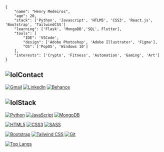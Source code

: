 ```
{
    "name": "Henry Medeiros",
    "age": 20,
    "stack": ['Python', 'Javascript', 'HTLM5', 'CSS3', 'React.js', 'Bootstrap', 'TailwindCSS']
    "learning": ['Flask', 'MongoDB','SQL', Flutter],
    "tools": [
        "IDE": 'VSCode',
        "design": ['Adobe Photoshop', 'Adobe Illustrator', 'Figma'],
        "OS": ['PopOS', 'Windows 10']
    ],
    "interests": ['Crypto', 'Fitness', 'Automation', 'Gaming', 'Art']
}
```


## ![lol](https://user-images.githubusercontent.com/66380727/132999223-24364a80-d86e-495d-b3e9-661bc9cfd7b5.gif)Contact

[![Gmail](https://img.shields.io/badge/-Gmail-c14438?&logo=Gmail&logoColor=ffffff)](mailto:henrymedeiros77@gmail.com) [![LinkedIn](https://img.shields.io/badge/LinkedIn-0A66C2.svg?&logo=linkedin&logoColor=ffffff)](https://www.linkedin.com/in/henry-medeiros77/) [![Behance](https://img.shields.io/badge/Behance-1769FF.svg?&logo=behance&logoColor=ffffff)](https://www.behance.net/henry_medeiros77)


## ![lol](https://user-images.githubusercontent.com/66380727/132999223-24364a80-d86e-495d-b3e9-661bc9cfd7b5.gif)Stack
[![Python](https://img.shields.io/badge/-Python-3776AB?&logo=python&logoColor=ffffff)](https://www.python.org/)
[![JavaScript](https://img.shields.io/badge/-JavaScript-23F7DF1C?&logo=javascript&logoColor=000000&labelColor=%23F7DF1C&color=%23FFCE5A)](https://www.javascript.com/)
[![MongoDB](https://img.shields.io/badge/-MongoDB-47A248?&logo=MongoDB&logoColor=ffffff)](https://www.mongodb.com/)

[![HTML5](https://img.shields.io/badge/-HTML5-E34F26?&logo=HTML5&logoColor=ffffff)](#)
[![CSS3](https://img.shields.io/badge/-CSS3-1572B6?&logo=CSS3&logoColor=ffffff)](#)
[![SASS](https://img.shields.io/badge/-SASS-CC6699?&logo=Sass&logoColor=ffffff)](#)

[![Bootstrap](https://img.shields.io/badge/-Bootstrap-7952B3?&logo=Bootstrap&logoColor=ffffff)](https://getbootstrap.com)
[![Tailwind CSS](https://img.shields.io/badge/-TailwindCSS-38B2AC?&logo=tailwind-css20kafka&logoColor=ffffff)](https://tailwindcss.com)
[![Git](https://img.shields.io/badge/-Git-%23F05032?&logo=git&logoColor=%23ffffff)](https://git-scm.com/)


[![Top Langs](https://github-readme-stats.vercel.app/api/top-langs/?username=henrymedeiros&layout=compact)](https://github.com/anuraghazra/github-readme-stats)





